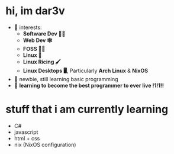 # hi, im dar3v
- 👀 interests:
  - **Software Dev 🧑‍💻**
  - **Web Dev 🕸️**
  - **FOSS 👨‍💻**
  - **Linux 💾**
  - **Linux Ricing 🖌️**
  - **Linux Desktops 🖥️**, Particularly **Arch Linux** & **NixOS**
- 🌱 newbie, still learning basic programming
- 💪 **learning to become the best programmer to ever live !1!1!!**

# stuff that i am currently learning
- C#
- javascript
- html + css
- nix (NixOS configuration)
